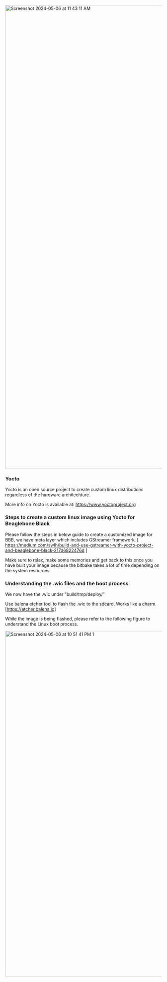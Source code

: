 
<img width="1491" alt="Screenshot 2024-05-06 at 11 43 11 AM" src="https://github.com/adithya2424/EmbeddedEdgeAI/assets/34277400/30012935-43c4-4924-8500-14ef37645d1f">


### Yocto

Yocto is an open source project to create custom linux distributions regardless of the hardware architechture.

More info on Yocto is available at: https://www.yoctoproject.org

### Steps to create a custom linux image using Yocto for Beaglebone Black

Please follow the steps in below guide to create a customized image for BBB, we have meta layer which includes GStreamer framework.
[ https://medium.com/swlh/build-and-use-gstreamer-with-yocto-project-and-beaglebone-black-217d6822476d ]

Make sure to relax, make some memories and get back to this once you have built your image because the bitbake takes a lot of time depending on the system resources.

### Understanding the .wic files and the boot process 

We now have the .wic under "build/tmp/deploy/"

Use balena etcher tool to flash the .wic to the sdcard. Works like a charm.
[https://etcher.balena.io]

While the image is being flashed, please refer to the following figure to understand the Linux boot process.

<img width="1113" alt="Screenshot 2024-05-06 at 10 51 41 PM 1" src="https://github.com/adithya2424/EmbeddedEdgeAI/assets/34277400/8ce03b52-b05d-415a-a56c-9eb690862114">



